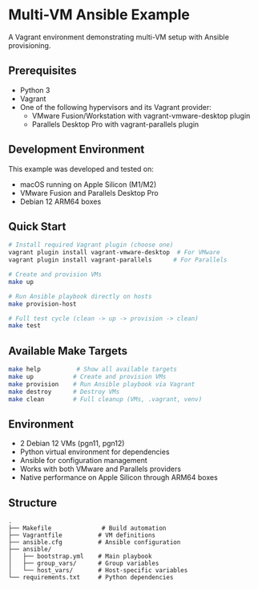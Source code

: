 # Multi-VM Ansible Example

A Vagrant environment demonstrating multi-VM setup with Ansible provisioning.

## Prerequisites

- Python 3
- Vagrant
- One of the following hypervisors and its Vagrant provider:
  - VMware Fusion/Workstation with vagrant-vmware-desktop plugin
  - Parallels Desktop Pro with vagrant-parallels plugin

## Development Environment

This example was developed and tested on:
- macOS running on Apple Silicon (M1/M2)
- VMware Fusion and Parallels Desktop Pro
- Debian 12 ARM64 boxes

## Quick Start

```bash
# Install required Vagrant plugin (choose one)
vagrant plugin install vagrant-vmware-desktop  # For VMware
vagrant plugin install vagrant-parallels      # For Parallels

# Create and provision VMs
make up

# Run Ansible playbook directly on hosts
make provision-host

# Full test cycle (clean -> up -> provision -> clean)
make test
```

## Available Make Targets

```bash
make help          # Show all available targets
make up           # Create and provision VMs
make provision    # Run Ansible playbook via Vagrant
make destroy      # Destroy VMs
make clean        # Full cleanup (VMs, .vagrant, venv)
```

## Environment

- 2 Debian 12 VMs (pgn11, pgn12)
- Python virtual environment for dependencies
- Ansible for configuration management
- Works with both VMware and Parallels providers
- Native performance on Apple Silicon through ARM64 boxes

## Structure

```
.
├── Makefile              # Build automation
├── Vagrantfile          # VM definitions
├── ansible.cfg          # Ansible configuration
├── ansible/            
│   ├── bootstrap.yml    # Main playbook
│   ├── group_vars/      # Group variables
│   └── host_vars/       # Host-specific variables
└── requirements.txt     # Python dependencies
``` 